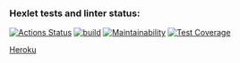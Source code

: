 ### Hexlet tests and linter status:
[![Actions Status](https://github.com/IvanVyargizov/java-project-lvl5/workflows/hexlet-check/badge.svg)](https://github.com/IvanVyargizov/java-project-lvl5/actions)
[![build](https://github.com/IvanVyargizov/java-project-lvl5/actions/workflows/build-check.yml/badge.svg)](https://github.com/IvanVyargizov/java-project-lvl5/actions/workflows/build-check.yml)
[![Maintainability](https://api.codeclimate.com/v1/badges/d642741b8e4ad3d37e45/maintainability)](https://codeclimate.com/github/IvanVyargizov/java-project-lvl5/maintainability)
[![Test Coverage](https://api.codeclimate.com/v1/badges/d642741b8e4ad3d37e45/test_coverage)](https://codeclimate.com/github/IvanVyargizov/java-project-lvl5/test_coverage)

[Heroku](https://java-project-lvl5-vyargizov.herokuapp.com/welcome)